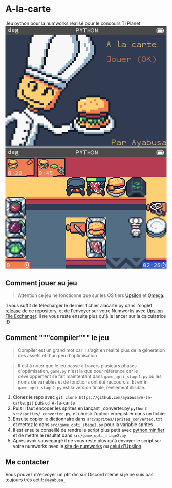 # A-la-carte
Jeu python pour la numworks réalisé pour le concours Ti Planet
![menu screenshot](assets/screenshot1.png)![ingame screenshot](assets/screenshot2.png)

## Comment jouer au jeu
> Attention ce jeu ne fonctionne que sur les OS tiers [Upsilon](https://getupsilon.web.app/) et [Omega](https://getomega.dev/).

Il vous suffit de télecharger le dernier fichier alacarte.py dans l'onglet [release](https://github.com/ayabusa/A-la-carte/releases) de ce repository, et de l'envoyer sur votre Numworks avec [Upsilon File Exchanger](https://yaya-cout.github.io/Numworks-connector/#/). Il ne vous reste ensuite plus qu'à le lancer sur la calculatrice ;D

## Comment """compiler""" le jeu
> Compiler est un grand mot car il s'agit en réalité plus de la génération des assets et d'un peu d'optimisation

> Il est à noter que le jeu passe à travers plusieurs phases d'optimisation, `game.py` n'est la que pour référence car le développement se fait maintentant dans `game_opti_stage1.py` où les noms de variables et de fonctions ont été raccourcis. Et enfin `game_opti_stage2.py` est la version finale, réellement illisible.
1. Clonez le repo avec `git clone https://github.com/ayabusa/A-la-carte.git` puis `cd A-la-carte`
2. Puis il faut encoder les sprites en lançant _converter.py ```python3 src/sprites/_converter.py```, et choisir l'option enregistrer dans un fichier
3. Ensuite copier le dictionnaire dans `src/sprites/sprites_converted.txt` et mettez le dans `src/game_opti_stage1.py` pour la variable sprites
4. Il est ensuite conseillé de rendre le script plus petit avec [python minifier](https://python-minifier.com/) et de mettre le résultat dans `src/game_opti_stage2.py`
5. Après avoir sauvegargé il ne vous reste plus qu'à envoyer le script sur votre numworks avec le [site de numworks](https://my.numworks.com/python) ou [celui d'Upsilon](https://yaya-cout.github.io/Numworks-connector)

## Me contacter
Vous pouvez m'envoyer un ptit dm sur Discord même si je ne suis pas toujours très actif: `@ayabusa_`
